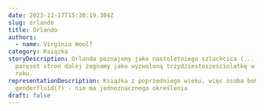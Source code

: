 ```yaml
---
date: 2023-11-17T15:30:19.304Z
slug: orlando
title: Orlando
authors:
  - name: Virginia Woolf
category: Książka
storyDescription: Orlanda poznajemy jako nastoletniego szlachcica (...) a
  paręset stron dalej żegnamy jako wyzwoloną trzydziestosześciolatkę w 1928
  roku.
representationDescription: Książka z poprzedniego wieku, więc osoba bohaterska
  genderfluid(?) - nie ma jednoznacznego określenia
draft: false
---
```

